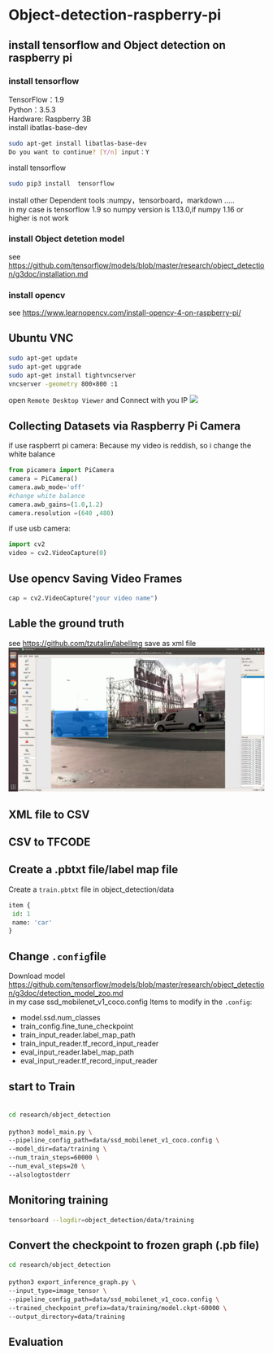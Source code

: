 # Object-detection-raspberry-pi
## install tensorflow and Object detection on raspberry pi 
### install tensorflow 
  TensorFlow：1.9<br>
  Python：3.5.3<br>
  Hardware: Raspberry 3B<br>
  install ibatlas-base-dev 
  ```bash
  sudo apt-get install libatlas-base-dev
  Do you want to continue? [Y/n] input：Y
  ```
  install tensorflow
  ```bash
  sudo pip3 install  tensorflow
  ```
  install other Dependent tools :numpy，tensorboard，markdown .....<br>
  in my case is tensorflow 1.9 so numpy version is 1.13.0,if numpy 1.16 or higher is not work
### install Object detetion model
see https://github.com/tensorflow/models/blob/master/research/object_detection/g3doc/installation.md

### install opencv
see https://www.learnopencv.com/install-opencv-4-on-raspberry-pi/

## Ubuntu VNC
``` bash
sudo apt-get update
sudo apt-get upgrade
sudo apt-get install tightvncserver
vncserver -geometry 800×800 :1
```
open `Remote Desktop Viewer` and Connect with you IP
![](https://sqlandplsql.files.wordpress.com/2012/07/vinagre_connect.jpeg)

## Collecting Datasets via Raspberry Pi Camera
if use raspberrt pi camera:
Because my video is reddish, so i change the white balance
```python
from picamera import PiCamera
camera = PiCamera()
camera.awb_mode='off'
#change white balance 
camera.awb_gains=(1.0,1.2)
camera.resolution =(640 ,480)
```
if use usb camera:
```python
import cv2
video = cv2.VideoCapture(0)
```
## Use opencv Saving Video Frames
```python
cap = cv2.VideoCapture("your video name")
```
## Lable the ground truth
see https://github.com/tzutalin/labelImg
save as xml file
![](https://github.com/RenShuang1993/object-detection-raspberry-pi/blob/master/image/Screenshot%20from%202019-11-28%2012-22-42.png)

## XML file to CSV 

## CSV to TFCODE

## Create a .pbtxt file/label map file
Create a `train.pbtxt` file in object_detection/data
```python
item {
 id: 1
 name: 'car'
}
```
## Change `.config`file 
Download model https://github.com/tensorflow/models/blob/master/research/object_detection/g3doc/detection_model_zoo.md <br>
in my case ssd_mobilenet_v1_coco.config
Items to modify in the `.config`:<br>
  * model.ssd.num_classes<br>
  * train_config.fine_tune_checkpoint<br>
  * train_input_reader.label_map_path<br>
  * train_input_reader.tf_record_input_reader<br>
  * eval_input_reader.label_map_path<br>
  * eval_input_reader.tf_record_input_reader<br>
## start to Train 
```bash

cd research/object_detection

python3 model_main.py \
--pipeline_config_path=data/ssd_mobilenet_v1_coco.config \
--model_dir=data/training \
--num_train_steps=60000 \
--num_eval_steps=20 \
--alsologtostderr
```
## Monitoring training
```bash
tensorboard --logdir=object_detection/data/training
```
## Convert the checkpoint to frozen graph (.pb file)
```bash
cd research/object_detection

python3 export_inference_graph.py \
--input_type=image_tensor \
--pipeline_config_path=data/ssd_mobilenet_v1_coco.config \
--trained_checkpoint_prefix=data/training/model.ckpt-60000 \
--output_directory=data/training
```
## Evaluation
